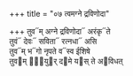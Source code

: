 +++
title = "०७ त्वमग्ने द्रविणोदा"

+++
तुव᳓म् अग्ने द्रविणोदा᳓ अरंकृ᳓ते  
तुवं᳓ देवः᳓ सविता᳓ रत्नधा᳓ असि  
तुव᳓म् भ᳓गो नृपते व᳓स्व ईशिषे  
तुव᳓म् पा᳐यु᳓र् द᳓मे य᳓स् ते अ᳓विधत्
